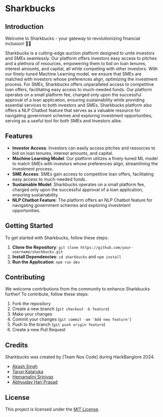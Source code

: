 # Sharkbucks

## Introduction

Welcome to Sharkbucks - your gateway to revolutionizing financial inclusion! 🦈💼

Sharkbucks is a cutting-edge auction platform designed to unite investors and SMEs seamlessly. Our platform offers investors easy access to pitches and a plethora of resources, empowering them to bid on loan tenures, interest amounts, and capital, all while competing with other investors. With our finely-tuned Machine Learning model, we ensure that SMEs are matched with investors whose preferences align, optimizing the investment process. For SMEs, Sharkbucks offers unparalleled access to competitive loan offers, facilitating easy access to much-needed funds. Our platform operates on a small platform fee, charged only upon the successful approval of a loan application, ensuring sustainability while providing essential services to both investors and SMEs. Sharkbucks platform also offers a NLP Chatbot feature that serves as a valuable resource for navigating government schemes and exploring investment opportunities, serving as a useful tool for both SMEs and Investors alike.

## Features

- **Investor Access**: Investors can easily access pitches and resources to bid on loan tenures, interest amounts, and capital.
- **Machine Learning Model**: Our platform utilizes a finely-tuned ML model to match SMEs with investors whose preferences align, streamlining the investment process.
- **SME Access**: SMEs gain access to competitive loan offers, facilitating easy access to much-needed funds.
- **Sustainable Model**: Sharkbucks operates on a small platform fee, charged only upon the successful approval of a loan application, ensuring sustainability.
- **NLP Chatbot Feature**: The platform offers an NLP Chatbot feature for navigating government schemes and exploring investment opportunities.

## Getting Started

To get started with Sharkbucks, follow these steps:

1. **Clone the Repository**: `git clone https://github.com/your-username/sharkbucks.git`
2. **Install Dependencies**: `cd sharkbucks` and `npm install`
3. **Run the Application**: `npm run dev`

## Contributing

We welcome contributions from the community to enhance Sharkbucks further! To contribute, follow these steps:

1. Fork the repository
2. Create a new branch (`git checkout -b feature`)
3. Make your changes
4. Commit your changes (`git commit -am 'Add new feature'`)
5. Push to the branch (`git push origin feature`)
6. Create a new Pull Request

## Credits

Sharkbucks was created by [Team Nos Code] during HackBanglore 2024. 

- [Akash Singh](https://github.com/Akash-Singh04)
- [Tarun Kataruka](https://github.com/Tarun-Kataruka)
- [Hemamalini Srinivas](https://github.com/1DS22CS091hemamalini)
- [Abhyuday Hari Prasad](https://github.com/abhyudayhari)

## License

This project is licensed under the [MIT License](LICENSE).
